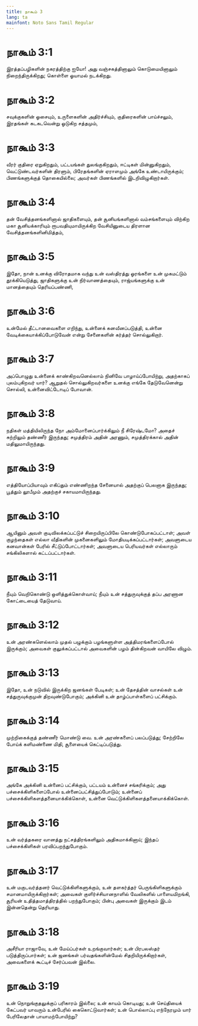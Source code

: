 ```yaml
---
title: நாகூம் 3
lang: ta
mainfont: Noto Sans Tamil Regular
---
```


# நாகூம் 3:1

இரத்தப்பழிகளின் நகரத்திற்கு ஐயோ! அது வஞ்சகத்தினாலும் கொடுமையினாலும் நிறைந்திருக்கிறது; கொள்ளை ஓயாமல் நடக்கிறது.

# நாகூம் 3:2

சவுக்குகளின் ஓசையும், உருளைகளின் அதிர்ச்சியும், குதிரைகளின் பாய்ச்சலும், இரதங்கள் கடகடவென்று ஓடுகிற சத்தமும்,

# நாகூம் 3:3

வீரர் குதிரை ஏறுகிறதும், பட்டயங்கள் துலங்குகிறதும், ஈட்டிகள் மின்னுகிறதும், வெட்டுண்டவர்களின் திரளும், பிரேதங்களின் ஏராளமும் அங்கே உண்டாயிருக்கும்; பிணங்களுக்குத் தொகையில்லை; அவர்கள் பிணங்களில் இடறிவிழுகிறார்கள்.

# நாகூம் 3:4

தன் வேசித்தனங்களினால் ஜாதிகளையும், தன் சூனியங்களினால் வம்சங்களையும் விற்கிற மகா சூனியக்காரியும் ரூபவதியுமாயிருக்கிற வேசியினுடைய திரளான வேசித்தனங்களினிமித்தம்,

# நாகூம் 3:5

இதோ, நான் உனக்கு விரோதமாக வந்து உன் வஸ்திரத்து ஓரங்களை உன் முகமட்டும் தூக்கியெடுத்து, ஜாதிகளுக்கு உன் நிர்வாணத்தையும், ராஜ்யங்களுக்கு உன் மானத்தையும் தெரியப்பண்ணி,

# நாகூம் 3:6

உன்மேல் தீட்டானவைகளை எறிந்து, உன்னைக் கனவீனப்படுத்தி, உன்னை வேடிக்கையாக்கிப்போடுவேன் என்று சேனைகளின் கர்த்தர் சொல்லுகிறார்.

# நாகூம் 3:7

அப்பொழுது உன்னைக் காண்கிறவனெல்லாம் நினிவே பாழாய்ப்போயிற்று, அதற்காகப் புலம்புகிறவர் யார்? ஆறுதல் சொல்லுகிறவர்களை உனக்கு எங்கே தேடுவேனென்று சொல்லி, உன்னைவிட்டோடிப் போவான்.

# நாகூம் 3:8

நதிகள் மத்தியிலிருந்த நோ அம்மோனைப்பார்க்கிலும் நீ சிரேஷ்டமோ? அதைச் சுற்றிலும் தண்ணீர் இருந்தது; சமுத்திரம் அதின் அரணும், சமுத்திரக்கால் அதின் மதிலுமாயிருந்தது.

# நாகூம் 3:9

எத்தியோப்பியாவும் எகிப்தும் எண்ணிறந்த சேனையால் அதற்குப் பெலனாக இருந்தது; பூத்தும் லூபீமும் அதற்குச் சகாயமாயிருந்தது.

# நாகூம் 3:10

ஆயினும் அவள் குடிவிலக்கப்பட்டுச் சிறையிருப்பிலே கொண்டுபோகப்பட்டாள்; அவள் குழந்தைகள் எல்லா வீதிகளின் முகனைகளிலும் மோதியடிக்கப்பட்டார்கள்; அவளுடைய கனவான்கள் பேரில் சீட்டுப்போட்டார்கள்; அவளுடைய பெரியவர்கள் எல்லாரும் சங்கிலிகளால் கட்டப்பட்டார்கள்.

# நாகூம் 3:11

நீயும் வெறிகொண்டு ஒளித்துக்கொள்வாய்; நீயும் உன் சத்துருவுக்குத் தப்ப அரணான கோட்டையைத் தேடுவாய்.

# நாகூம் 3:12

உன் அரண்களெல்லாம் முதல் பழுக்கும் பழங்களுள்ள அத்திமரங்களைப்போல் இருக்கும்; அவைகள் குலுக்கப்பட்டால் அவைகளின் பழம் தின்கிறவன் வாயிலே விழும்.

# நாகூம் 3:13

இதோ, உன் நடுவில் இருக்கிற ஜனங்கள் பேடிகள்; உன் தேசத்தின் வாசல்கள் உன் சத்துருவுக்குமுன் திறவுண்டுபோகும்; அக்கினி உன் தாழ்ப்பாள்களைப் பட்சிக்கும்.

# நாகூம் 3:14

முற்றிகைக்குத் தண்ணீர் மொண்டு வை. உன் அரண்களைப் பலப்படுத்து; சேற்றிலே போய்க் களிமண்ணை மிதி, சூளையைக் கெட்டிப்படுத்து.

# நாகூம் 3:15

அங்கே அக்கினி உன்னைப் பட்சிக்கும், பட்டயம் உன்னைச் சங்கரிக்கும்; அது பச்சைக்கிளிகளைப்போல் உன்னைப்பட்சித்துப்போடும்; உன்னைப் பச்சைக்கிளிகளத்தனையாக்கிக்கொள், உன்னை வெட்டுக்கிளிகளத்தனையாக்கிக்கொள்.

# நாகூம் 3:16

உன் வர்த்தகரை வானத்து நட்சத்திரங்களிலும் அதிகமாக்கினாய்; இந்தப் பச்சைக்கிளிகள் பரவிப்பறந்துபோகும்.

# நாகூம் 3:17

உன் மகுடவர்த்தனர் வெட்டுக்கிளிகளுக்கும், உன் தளகர்த்தர் பெருங்கிளிகளுக்கும் சமானமாயிருக்கிறார்கள்; அவைகள் குளிர்ச்சியானநாளில் வேலிகளில் பாளையமிறங்கி, சூரியன் உதித்தமாத்திரத்தில் பறந்துபோகும்; பின்பு அவைகள் இருக்கும் இடம் இன்னதென்று தெரியாது.

# நாகூம் 3:18

அசீரியா ராஜாவே, உன் மேய்ப்பர்கள் உறங்குவார்கள்; உன் பிரபலஸ்தர் படுத்திருப்பார்கள்; உன் ஜனங்கள் பர்வதங்களின்மேல் சிதறியிருக்கிறார்கள், அவைகளைக் கூட்டிச் சேர்ப்பவன் இல்லை.

# நாகூம் 3:19

உன் நொறுங்குதலுக்குப் பரிகாரம் இல்லை; உன் காயம் கொடியது; உன் செய்தியைக் கேட்பவர் யாவரும் உன்பேரில் கைகொட்டுவார்கள்; உன் பொல்லாப்பு எந்நேரமும் யார் பேரிலேதான் பாயாமற்போயிற்று?

